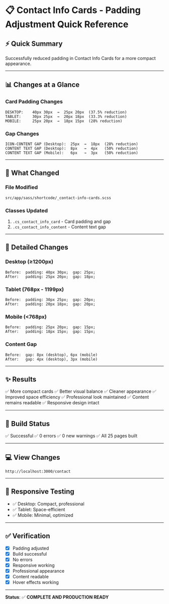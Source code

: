 # 📋 Contact Info Cards - Padding Adjustment Quick Reference

## ⚡ Quick Summary

Successfully reduced padding in Contact Info Cards for a more compact appearance.

---

## 📊 Changes at a Glance

### Card Padding Changes
```
DESKTOP:    40px 30px  →  25px 20px  (37.5% reduction)
TABLET:     30px 25px  →  20px 18px  (33.3% reduction)
MOBILE:     25px 20px  →  18px 15px  (28% reduction)
```

### Gap Changes
```
ICON-CONTENT GAP (Desktop):  25px  →  18px  (28% reduction)
CONTENT TEXT GAP (Desktop):  8px   →  4px   (50% reduction)
CONTENT TEXT GAP (Mobile):   6px   →  3px   (50% reduction)
```

---

## 🎯 What Changed

### File Modified
```
src/app/sass/shortcode/_contact-info-cards.scss
```

### Classes Updated
1. `.cs_contact_info_card` - Card padding and gap
2. `.cs_contact_info_content` - Content text gap

---

## 📐 Detailed Changes

### Desktop (≥1200px)
```
Before:  padding: 40px 30px;  gap: 25px;
After:   padding: 25px 20px;  gap: 18px;
```

### Tablet (768px - 1199px)
```
Before:  padding: 30px 25px;  gap: 20px;
After:   padding: 20px 18px;  gap: 20px;
```

### Mobile (<768px)
```
Before:  padding: 25px 20px;  gap: 15px;
After:   padding: 18px 15px;  gap: 15px;
```

### Content Gap
```
Before:  gap: 8px (desktop), 6px (mobile)
After:   gap: 4px (desktop), 3px (mobile)
```

---

## ✨ Results

✅ More compact cards
✅ Better visual balance
✅ Cleaner appearance
✅ Improved space efficiency
✅ Professional look maintained
✅ Content remains readable
✅ Responsive design intact

---

## 🚀 Build Status

✅ Successful
✅ 0 errors
✅ 0 new warnings
✅ All 25 pages built

---

## 💻 View Changes

```
http://localhost:3000/contact
```

---

## 📱 Responsive Testing

- ✅ Desktop: Compact, professional
- ✅ Tablet: Space-efficient
- ✅ Mobile: Minimal, optimized

---

## ✅ Verification

- [x] Padding adjusted
- [x] Build successful
- [x] No errors
- [x] Responsive working
- [x] Professional appearance
- [x] Content readable
- [x] Hover effects working

---

**Status**: ✅ **COMPLETE AND PRODUCTION READY**


